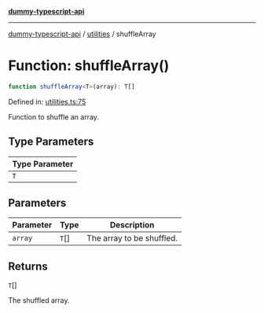 [**dummy-typescript-api**](../../README.md)

***

[dummy-typescript-api](../../README.md) / [utilities](../README.md) / shuffleArray

# Function: shuffleArray()

```ts
function shuffleArray<T>(array): T[]
```

Defined in: [utilities.ts:75](https://github.com/typedoc2md/dummy-typescript-api/blob/main/src/utilities.ts#L75)

Function to shuffle an array.

## Type Parameters

| Type Parameter |
| ------ |
| `T` |

## Parameters

| Parameter | Type | Description |
| ------ | ------ | ------ |
| `array` | `T`[] | The array to be shuffled. |

## Returns

`T`[]

The shuffled array.
